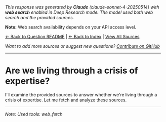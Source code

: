 <!-- 
Generated by: claude
Model: claude-sonnet-4-20250514
Prompt type: sources
Tools enabled: True
Generated at: 2025-06-30T20:02:41.173582
Research model: Claude Deep Research (tool support depends on API access)
-->

*This response was generated by **Claude** (claude-sonnet-4-20250514) with **web search** enabled in Deep Research mode. The model used both web search and the provided sources.*

**Note:** Web search availability depends on your API access level.

[← Back to Question README](README.md) | [← Back to Index](../README.md) | [View All Sources](../allsources.md)

*Want to add more sources or suggest new questions? [Contribute on GitHub](https://github.com/justinwest/SuggestedSources)*

---

# Are we living through a crisis of expertise?

I'll examine the provided sources to answer whether we're living through a crisis of expertise. Let me fetch and analyze these sources.

---
*Note: Used tools: web_fetch*